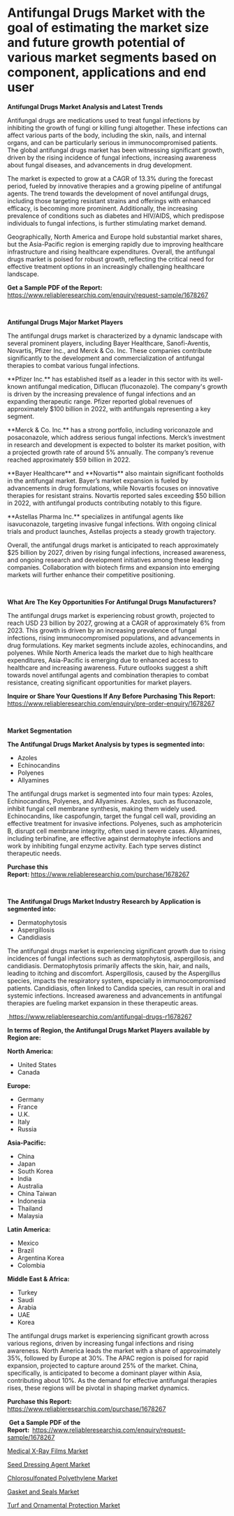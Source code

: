 <p><h1>Antifungal Drugs Market with the goal of estimating the market size and future growth potential of various market segments based on component, applications and end user</h1></p><p><strong>Antifungal Drugs Market Analysis and Latest Trends</strong></p>
<p><p>Antifungal drugs are medications used to treat fungal infections by inhibiting the growth of fungi or killing fungi altogether. These infections can affect various parts of the body, including the skin, nails, and internal organs, and can be particularly serious in immunocompromised patients. The global antifungal drugs market has been witnessing significant growth, driven by the rising incidence of fungal infections, increasing awareness about fungal diseases, and advancements in drug development.</p><p>The market is expected to grow at a CAGR of 13.3% during the forecast period, fueled by innovative therapies and a growing pipeline of antifungal agents. The trend towards the development of novel antifungal drugs, including those targeting resistant strains and offerings with enhanced efficacy, is becoming more prominent. Additionally, the increasing prevalence of conditions such as diabetes and HIV/AIDS, which predispose individuals to fungal infections, is further stimulating market demand. </p><p>Geographically, North America and Europe hold substantial market shares, but the Asia-Pacific region is emerging rapidly due to improving healthcare infrastructure and rising healthcare expenditures. Overall, the antifungal drugs market is poised for robust growth, reflecting the critical need for effective treatment options in an increasingly challenging healthcare landscape.</p></p>
<p><strong>Get a Sample PDF of the Report:&nbsp;</strong> <a href="https://www.reliableresearchiq.com/enquiry/request-sample/1678267?utm_campaign=104&utm_medium=2&utm_source=Github&utm_content=ia&utm_term=14102024&utm_id=antifungal-drugs">https://www.reliableresearchiq.com/enquiry/request-sample/1678267</a></p>
<p>&nbsp;</p>
<p><strong>Antifungal Drugs Major Market Players</strong></p>
<p><p>The antifungal drugs market is characterized by a dynamic landscape with several prominent players, including Bayer Healthcare, Sanofi-Aventis, Novartis, Pfizer Inc., and Merck & Co. Inc. These companies contribute significantly to the development and commercialization of antifungal therapies to combat various fungal infections.</p><p>**Pfizer Inc.** has established itself as a leader in this sector with its well-known antifungal medication, Diflucan (fluconazole). The company's growth is driven by the increasing prevalence of fungal infections and an expanding therapeutic range. Pfizer reported global revenues of approximately $100 billion in 2022, with antifungals representing a key segment.</p><p>**Merck & Co. Inc.** has a strong portfolio, including voriconazole and posaconazole, which address serious fungal infections. Merck’s investment in research and development is expected to bolster its market position, with a projected growth rate of around 5% annually. The company’s revenue reached approximately $59 billion in 2022.</p><p>**Bayer Healthcare** and **Novartis** also maintain significant footholds in the antifungal market. Bayer’s market expansion is fueled by advancements in drug formulations, while Novartis focuses on innovative therapies for resistant strains. Novartis reported sales exceeding $50 billion in 2022, with antifungal products contributing notably to this figure.</p><p>**Astellas Pharma Inc.** specializes in antifungal agents like isavuconazole, targeting invasive fungal infections. With ongoing clinical trials and product launches, Astellas projects a steady growth trajectory.</p><p>Overall, the antifungal drugs market is anticipated to reach approximately $25 billion by 2027, driven by rising fungal infections, increased awareness, and ongoing research and development initiatives among these leading companies. Collaboration with biotech firms and expansion into emerging markets will further enhance their competitive positioning.</p></p>
<p>&nbsp;</p>
<p><strong>What Are The Key Opportunities For Antifungal Drugs Manufacturers?</strong></p>
<p><p>The antifungal drugs market is experiencing robust growth, projected to reach USD 23 billion by 2027, growing at a CAGR of approximately 6% from 2023. This growth is driven by an increasing prevalence of fungal infections, rising immunocompromised populations, and advancements in drug formulations. Key market segments include azoles, echinocandins, and polyenes. While North America leads the market due to high healthcare expenditures, Asia-Pacific is emerging due to enhanced access to healthcare and increasing awareness. Future outlooks suggest a shift towards novel antifungal agents and combination therapies to combat resistance, creating significant opportunities for market players.</p></p>
<p><strong>Inquire or Share Your Questions If Any Before Purchasing This Report:</strong> <a href="https://www.reliableresearchiq.com/enquiry/pre-order-enquiry/1678267?utm_campaign=104&utm_medium=2&utm_source=Github&utm_content=ia&utm_term=14102024&utm_id=antifungal-drugs">https://www.reliableresearchiq.com/enquiry/pre-order-enquiry/1678267</a></p>
<p>&nbsp;</p>
<p><strong>Market Segmentation</strong></p>
<p><strong>The Antifungal Drugs Market Analysis by types is segmented into:</strong></p>
<p><ul><li>Azoles</li><li>Echinocandins</li><li>Polyenes</li><li>Allyamines</li></ul></p>
<p><p>The antifungal drugs market is segmented into four main types: Azoles, Echinocandins, Polyenes, and Allyamines. Azoles, such as fluconazole, inhibit fungal cell membrane synthesis, making them widely used. Echinocandins, like caspofungin, target the fungal cell wall, providing an effective treatment for invasive infections. Polyenes, such as amphotericin B, disrupt cell membrane integrity, often used in severe cases. Allyamines, including terbinafine, are effective against dermatophyte infections and work by inhibiting fungal enzyme activity. Each type serves distinct therapeutic needs.</p></p>
<p><strong>Purchase this Report:&nbsp;</strong><a href="https://www.reliableresearchiq.com/purchase/1678267?utm_campaign=104&utm_medium=2&utm_source=Github&utm_content=ia&utm_term=14102024&utm_id=antifungal-drugs">https://www.reliableresearchiq.com/purchase/1678267</a></p>
<p>&nbsp;</p>
<p><strong>The Antifungal Drugs Market Industry Research by Application is segmented into:</strong></p>
<p><ul><li>Dermatophytosis</li><li>Aspergillosis</li><li>Candidiasis</li></ul></p>
<p><p>The antifungal drugs market is experiencing significant growth due to rising incidences of fungal infections such as dermatophytosis, aspergillosis, and candidiasis. Dermatophytosis primarily affects the skin, hair, and nails, leading to itching and discomfort. Aspergillosis, caused by the Aspergillus species, impacts the respiratory system, especially in immunocompromised patients. Candidiasis, often linked to Candida species, can result in oral and systemic infections. Increased awareness and advancements in antifungal therapies are fueling market expansion in these therapeutic areas.</p></p>
<p><a href="https://www.reliableresearchiq.com/antifungal-drugs-r1678267?utm_campaign=104&utm_medium=2&utm_source=Github&utm_content=ia&utm_term=14102024&utm_id=antifungal-drugs">&nbsp;https://www.reliableresearchiq.com/antifungal-drugs-r1678267</a></p>
<p><strong>In terms of Region, the Antifungal Drugs Market Players available by Region are:</strong></p>
<p>
    <p> <strong> North America: </strong>
        <ul>
            <li>United States</li>
            <li>Canada</li>
        </ul>
        </p> 
    <p> <strong> Europe: </strong>
        <ul>
            <li>Germany</li>
            <li>France</li>
            <li>U.K.</li>
            <li>Italy</li>
            <li>Russia</li>
        </ul>
        </p> 
    <p> <strong> Asia-Pacific: </strong>
        <ul>
            <li>China</li>
            <li>Japan</li>
            <li>South Korea</li>
            <li>India</li>
            <li>Australia</li>
            <li>China Taiwan</li>
            <li>Indonesia</li>
            <li>Thailand</li>
            <li>Malaysia</li>
        </ul>
        </p> 
    <p> <strong> Latin America: </strong>
        <ul>
            <li>Mexico</li>
            <li>Brazil</li>
            <li>Argentina Korea</li>
            <li>Colombia</li>
        </ul>
        </p> 
    <p> <strong> Middle East & Africa: </strong>
        <ul>
            <li>Turkey</li>
            <li>Saudi</li>
            <li>Arabia</li>
            <li>UAE</li>
            <li>Korea</li>
        </ul>
    </p>
    </p>
<p><p>The antifungal drugs market is experiencing significant growth across various regions, driven by increasing fungal infections and rising awareness. North America leads the market with a share of approximately 35%, followed by Europe at 30%. The APAC region is poised for rapid expansion, projected to capture around 25% of the market. China, specifically, is anticipated to become a dominant player within Asia, contributing about 10%. As the demand for effective antifungal therapies rises, these regions will be pivotal in shaping market dynamics.</p></p>
<p><strong>Purchase this Report: </strong><a href="https://www.reliableresearchiq.com/purchase/1678267?utm_campaign=104&utm_medium=2&utm_source=Github&utm_content=ia&utm_term=14102024&utm_id=antifungal-drugs">https://www.reliableresearchiq.com/purchase/1678267</a></p>
<p>&nbsp;<strong>Get a Sample PDF of the Report:&nbsp;&nbsp;</strong><a href="https://www.reliableresearchiq.com/enquiry/request-sample/1678267?utm_campaign=104&utm_medium=2&utm_source=Github&utm_content=ia&utm_term=14102024&utm_id=antifungal-drugs">https://www.reliableresearchiq.com/enquiry/request-sample/1678267</a></p>
<p><strong></strong></p>
<p><p><a href="https://www.linkedin.com/pulse/medical-x-ray-films-market-penetration-strategies-untapped-markets-8d1gc?utm_campaign=104&utm_medium=2&utm_source=Github&utm_content=ia&utm_term=14102024&utm_id=antifungal-drugs">Medical X-Ray Films Market</a></p><p><a href="https://github.com/arnaudyclavinec/Market-Research-Report-List-1/blob/main/seed-dressing-agent-market.md?utm_campaign=104&utm_medium=2&utm_source=Github&utm_content=ia&utm_term=14102024&utm_id=antifungal-drugs">Seed Dressing Agent Market</a></p><p><a href="https://www.linkedin.com/pulse/emerging-chlorosulfonated-polyethylene-market-opportunities-mjerc?utm_campaign=104&utm_medium=2&utm_source=Github&utm_content=ia&utm_term=14102024&utm_id=antifungal-drugs">Chlorosulfonated Polyethylene Market</a></p><p><a href="https://www.linkedin.com/pulse/investment-opportunities-gasket-seals-sector-risk-analysis-roi-mpisc?utm_campaign=104&utm_medium=2&utm_source=Github&utm_content=ia&utm_term=14102024&utm_id=antifungal-drugs">Gasket and Seals Market</a></p><p><a href="https://github.com/darientvns/Market-Research-Report-List-1/blob/main/turf-and-ornamental-protection-market.md?utm_campaign=104&utm_medium=2&utm_source=Github&utm_content=ia&utm_term=14102024&utm_id=antifungal-drugs">Turf and Ornamental Protection Market</a></p></p>